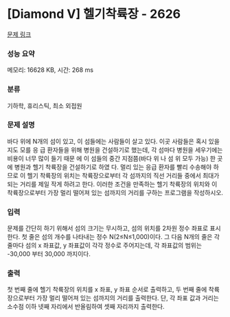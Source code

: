 # [Diamond V] 헬기착륙장 - 2626 

[문제 링크](https://www.acmicpc.net/problem/2626) 

### 성능 요약

메모리: 16628 KB, 시간: 268 ms

### 분류

기하학, 휴리스틱, 최소 외접원

### 문제 설명

<p>
	바다 위에 N개의 섬이 있고, 이 섬들에는 사람들이 살고 있다. 이곳 사람들은 혹시 있을지도 모를 응 급 환자들을 위해 병원을 건설하기로 했는데, 각 섬마다 병원을 세우기에는 비용이 너무 많이 들기 때문 에 이 섬들의 중간 지점쯤(바다 위 나 섬 위 모두 가능) 한 곳에 병원과 헬기 착륙장을 건설하기로 하였 다. 멀리 있는 응급 환자를 빨리 수송해야 하므로 이 헬기 착륙장의 위치는 착륙장으로부터 각 섬까지의 직선 거리들 중에서 최대가 되는 거리를 제일 작게 하려고 한다. 이러한 조건을 만족하는 헬기 착륙장의 위치와 이 착륙장으로부터 가장 멀리 떨어져 있는 섬까지의 거리를 구하는 프로그램을 작성하시오.</p>

### 입력 

 <p>
	문제를 간단히 하기 위해서 섬의 크기는 무시하고, 섬의 위치를 2차원 정수 좌표로 표시한다. 첫 줄은 섬의 개수를 나타내는 정수 N(2≤N≤1,000)이다. 그 다음 N개의 줄은 각 줄마다 섬의 x 좌표값, y 좌표값이 각각 정수로 주어지는데, 각 좌표값의 범위는 -30,000 부터 30,000 까지이다.</p>

### 출력 

 <p>
	첫 번째 줄에 헬기 착륙장의 위치를 x 좌표, y 좌표 순서로 출력하고, 두 번째 줄에 착륙장으로부터 가장 멀리 떨어져 있는 섬까지의 거리를 출력한다. 단, 각 좌표 값과 거리는 소수점 이하 넷째 자리에서 반올림하여 셋째 자리까지 출력한다.</p>

